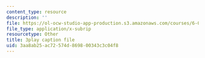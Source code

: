 ```yaml
---
content_type: resource
description: ''
file: https://ol-ocw-studio-app-production.s3.amazonaws.com/courses/6-004-computation-structures-spring-2017/3aa8ab25ac72574d869800343c3c04f8_0Q6kYWnhaks.vtt
file_type: application/x-subrip
resourcetype: Other
title: 3play caption file
uid: 3aa8ab25-ac72-574d-8698-00343c3c04f8
---
```


